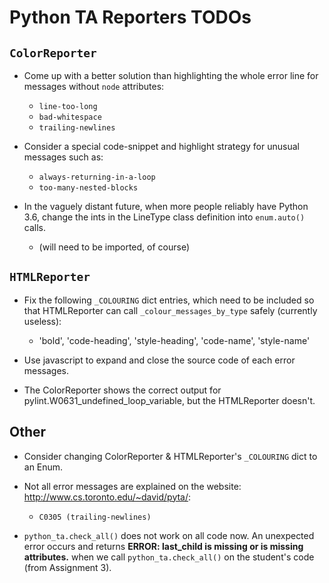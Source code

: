 # Python TA Reporters TODOs

## `ColorReporter`

* Come up with a better solution than highlighting the whole error line for messages without `node` attributes:

    * `line-too-long`
    * `bad-whitespace`
    * `trailing-newlines`

* Consider a special code-snippet and highlight strategy for unusual messages such as:

    * `always-returning-in-a-loop`
    * `too-many-nested-blocks`

* In the vaguely distant future, when more people reliably have Python 3.6,
  change the ints in the LineType class definition into `enum.auto()` calls.
    * (will need to be imported, of course)

## `HTMLReporter`

* Fix the following `_COLOURING` dict entries, which need to be included so that HTMLReporter can call `_colour_messages_by_type` safely (currently useless):
    * 'bold', 'code-heading', 'style-heading', 'code-name', 'style-name'

* Use javascript to expand and close the source code of each error messages.

* The ColorReporter shows the correct output for pylint.W0631_undefined_loop_variable, but the HTMLReporter doesn't.

## Other

* Consider changing ColorReporter & HTMLReporter's `_COLOURING` dict to an Enum.

* Not all error messages are explained on the website: http://www.cs.toronto.edu/~david/pyta/:

    * `C0305 (trailing-newlines)`

* `python_ta.check_all()` does not work on all code now. An unexpected error occurs and returns **ERROR: last_child is missing or is missing attributes.** when we call `python_ta.check_all()` on the student's code (from Assignment 3).
